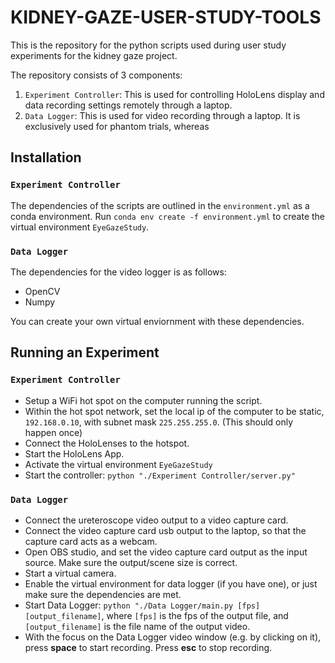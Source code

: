 # KIDNEY-GAZE-USER-STUDY-TOOLS
This is the repository for the python scripts used during user study experiments for the kidney gaze project.

The repository consists of 3 components:
1. `Experiment Controller`: This is used for controlling HoloLens display and data recording settings remotely through a laptop.
2. `Data Logger`: This is used for video recording through a laptop. It is exclusively used for phantom trials, whereas 

## Installation
### `Experiment Controller`
The dependencies of the scripts are outlined in the `environment.yml` as a conda environment. Run `conda env create -f environment.yml` to create the virtual environment `EyeGazeStudy`.

### `Data Logger`
The dependencies for the video logger is as follows:
- OpenCV
- Numpy

You can create your own virtual enviornment with these dependencies.

## Running an Experiment
### `Experiment Controller`
- Setup a WiFi hot spot on the computer running the script. 
- Within the hot spot network, set the local ip of the computer to be static, `192.168.0.10`, with subnet mask `225.255.255.0`. (This should only happen once)
- Connect the HoloLenses to the hotspot.
- Start the HoloLens App.
- Activate the virtual environment `EyeGazeStudy`
- Start the controller: `python "./Experiment Controller/server.py"`

### `Data Logger`
- Connect the ureteroscope video output to a video capture card.
- Connect the video capture card usb output to the laptop, so that the capture card acts as a webcam.
- Open OBS studio, and set the video capture card output as the input source. Make sure the output/scene size is correct.
- Start a virtual camera.
- Enable the virtual environment for data logger (if you have one), or just make sure the dependencies are met.
- Start Data Logger: `python "./Data Logger/main.py [fps] [output_filename]`, where `[fps]` is the fps of the output file, and `[output_filename]` is the file name of the output video.
- With the focus on the Data Logger video window (e.g. by clicking on it), press **space** to start recording. Press **esc** to stop recording.